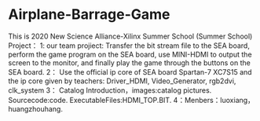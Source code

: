 # Airplane-Barrage-Game
This is 2020 New Science Alliance-Xilinx Summer School (Summer School) Project：
1:  our team projiect:
Transfer the bit stream file to the SEA board, perform the game program on the SEA board, use MINI-HDMI to output the screen to the monitor, and finally play the game through the buttons on the SEA board.
2：
Use the official ip core of SEA board Spartan-7 XC7S15 and the ip core given by  teachers: Driver_HDMI, Video_Generator, rgb2dvi, clk_system
3：
Catalog Introduction，images:catalog pictures. Sourcecode:code. ExecutableFiles:HDMI_TOP.BIT.
4：Menbers：luoxiang，huangzhouhang. 
